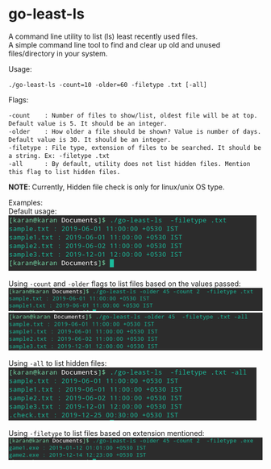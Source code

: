 # go-least-ls
A command line utility to list (ls) least recently used files.<br>
A simple command line tool to find and clear up old and unused files/directory in your system.

Usage:
```
./go-least-ls -count=10 -older=60 -filetype .txt [-all]
```
Flags:
```
-count    : Number of files to show/list, oldest file will be at top. Default value is 5. It should be an integer.
-older    : How older a file should be shown? Value is number of days. Default value is 30. It should be an integer.
-filetype : File type, extension of files to be searched. It should be a string. Ex: -filetype .txt
-all      : By default, utility does not list hidden files. Mention this flag to list hidden files.
```
**NOTE**: Currently, Hidden file check is only for linux/unix OS type.

Examples:<br>
Default usage:<br>
![alt text](screenshots/usage.png "Usage with default flag values")

Using `-count` and `-older` flags to list files based on the values passed:<br>
![alt text](screenshots/countFlag.png "Usage of count flag to override the default value.")<br>
![alt text](screenshots/olderFlag.png "Usage of older flag to override the default value.") 

Using `-all` to list hidden files:<br>
![alt text](screenshots/hiddenfiles.png "Usage of all flag to list hidden files.") 

Using `-filetype` to list files based on extension mentioned:<br>
![alt text](screenshots/filetypeFlag.png "Usage of filetype flag to list files based on extension type.") 